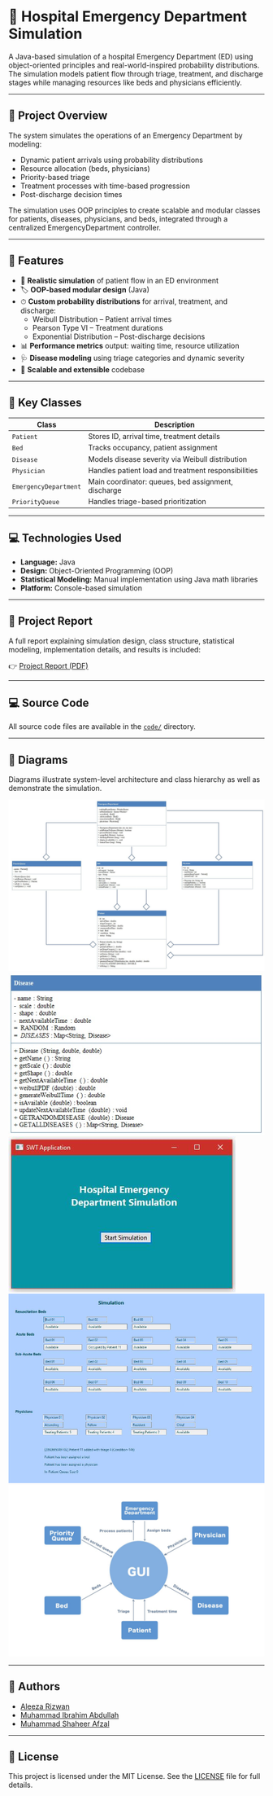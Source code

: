 # 🏥 Hospital Emergency Department Simulation

A Java-based simulation of a hospital Emergency Department (ED) using object-oriented principles and real-world-inspired probability distributions. The simulation models patient flow through triage, treatment, and discharge stages while managing resources like beds and physicians efficiently.

---

## 📖 Project Overview

The system simulates the operations of an Emergency Department by modeling:

- Dynamic patient arrivals using probability distributions
- Resource allocation (beds, physicians)
- Priority-based triage
- Treatment processes with time-based progression
- Post-discharge decision times

The simulation uses OOP principles to create scalable and modular classes for patients, diseases, physicians, and beds, integrated through a centralized EmergencyDepartment controller.

---

## 🚀 Features

- 🎯 **Realistic simulation** of patient flow in an ED environment
- 🏷 **OOP-based modular design** (Java)
- ⏱ **Custom probability distributions** for arrival, treatment, and discharge:
  - Weibull Distribution – Patient arrival times
  - Pearson Type VI – Treatment durations
  - Exponential Distribution – Post-discharge decisions
- 📊 **Performance metrics** output: waiting time, resource utilization
- 🩺 **Disease modeling** using triage categories and dynamic severity
- 🔁 **Scalable and extensible** codebase

---

## 🧠 Key Classes

| Class               | Description                                           |
|--------------------|-------------------------------------------------------|
| `Patient`          | Stores ID, arrival time, treatment details            |
| `Bed`              | Tracks occupancy, patient assignment                  |
| `Disease`          | Models disease severity via Weibull distribution      |
| `Physician`        | Handles patient load and treatment responsibilities   |
| `EmergencyDepartment` | Main coordinator: queues, bed assignment, discharge |
| `PriorityQueue`    | Handles triage-based prioritization                   |

---

## 💻 Technologies Used

- **Language:** Java
- **Design:** Object-Oriented Programming (OOP)
- **Statistical Modeling:** Manual implementation using Java math libraries
- **Platform:** Console-based simulation

---

## 📄 Project Report

A full report explaining simulation design, class structure, statistical modeling, implementation details, and results is included:

👉 [Project Report (PDF)](report/project_report.pdf)

---

## 💻 Source Code

All source code files are available in the [`code/`](code/) directory.

---

## 📸 Diagrams

Diagrams illustrate system-level architecture and class hierarchy as well as demonstrate the simulation.

![Class Diagram](images/class-diagram/class-diagram-01.jpg) 
![Class Diagram](images/class-diagram/class-diagram-02.jpg)
![Simulation Demo](images/simulation-demo/simulation-demo-01.jpg) 
![Simulation Demo](images/simulation-demo/simulation-demo-02.jpg)
![System Diagram](images/system-level-diagram.jpg)

---

## 👤 Authors
- [Aleeza Rizwan](https://github.com/its-aleezA)
- [Muhammad Ibrahim Abdullah](https://github.com/Ibrahim5570)
- [Muhammad Shaheer Afzal](https://github.com/ShaheerAfzal)

---

## 🔖 License

This project is licensed under the MIT License.
See the [LICENSE](LICENSE) file for full details.
